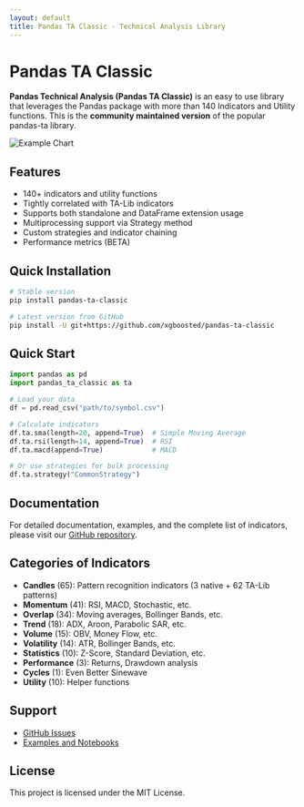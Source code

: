 ```yaml
---
layout: default
title: Pandas TA Classic - Technical Analysis Library
---
```


# Pandas TA Classic

**Pandas Technical Analysis (Pandas TA Classic)** is an easy to use library that leverages the Pandas package with more than 140 Indicators and Utility functions. This is the **community maintained version** of the popular pandas-ta library.

![Example Chart](images/TA_Chart.png)

## Features

* 140+ indicators and utility functions
* Tightly correlated with TA-Lib indicators
* Supports both standalone and DataFrame extension usage
* Multiprocessing support via Strategy method
* Custom strategies and indicator chaining
* Performance metrics (BETA)

## Quick Installation

```bash
# Stable version
pip install pandas-ta-classic

# Latest version from GitHub
pip install -U git+https://github.com/xgboosted/pandas-ta-classic
```

## Quick Start

```python
import pandas as pd
import pandas_ta_classic as ta

# Load your data
df = pd.read_csv("path/to/symbol.csv")

# Calculate indicators
df.ta.sma(length=20, append=True)  # Simple Moving Average
df.ta.rsi(length=14, append=True)  # RSI
df.ta.macd(append=True)            # MACD

# Or use strategies for bulk processing
df.ta.strategy("CommonStrategy")
```

## Documentation

For detailed documentation, examples, and the complete list of indicators, please visit our [GitHub repository](https://github.com/xgboosted/pandas-ta-classic).

## Categories of Indicators

- **Candles** (65): Pattern recognition indicators (3 native + 62 TA-Lib patterns)
- **Momentum** (41): RSI, MACD, Stochastic, etc.
- **Overlap** (34): Moving averages, Bollinger Bands, etc.
- **Trend** (18): ADX, Aroon, Parabolic SAR, etc.
- **Volume** (15): OBV, Money Flow, etc.
- **Volatility** (14): ATR, Bollinger Bands, etc.
- **Statistics** (10): Z-Score, Standard Deviation, etc.
- **Performance** (3): Returns, Drawdown analysis
- **Cycles** (1): Even Better Sinewave
- **Utility** (10): Helper functions

## Support

- [GitHub Issues](https://github.com/xgboosted/pandas-ta-classic/issues)
- [Examples and Notebooks](https://github.com/xgboosted/pandas-ta-classic/tree/main/examples)

## License

This project is licensed under the MIT License.